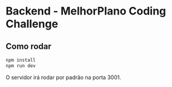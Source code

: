 # Backend - MelhorPlano Coding Challenge

## Como rodar

```bash
npm install
npm run dev
```

O servidor irá rodar por padrão na porta 3001.
